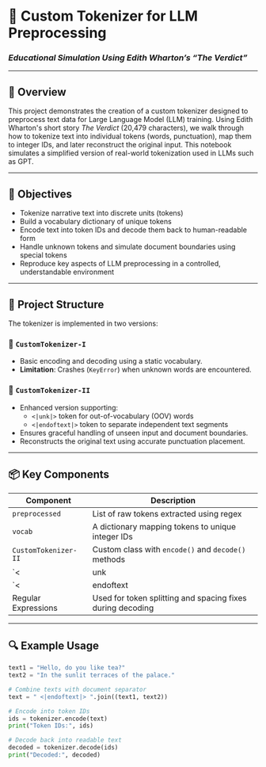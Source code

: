 # 🧠 Custom Tokenizer for LLM Preprocessing  
### *Educational Simulation Using Edith Wharton’s “The Verdict”*

---

## 📘 Overview

This project demonstrates the creation of a custom tokenizer designed to preprocess text data for Large Language Model (LLM) training. Using Edith Wharton's short story *The Verdict* (20,479 characters), we walk through how to tokenize text into individual tokens (words, punctuation), map them to integer IDs, and later reconstruct the original input. This notebook simulates a simplified version of real-world tokenization used in LLMs such as GPT.

---

## 🎯 Objectives

- Tokenize narrative text into discrete units (tokens)
- Build a vocabulary dictionary of unique tokens
- Encode text into token IDs and decode them back to human-readable form
- Handle unknown tokens and simulate document boundaries using special tokens
- Reproduce key aspects of LLM preprocessing in a controlled, understandable environment

---

## 🧱 Project Structure

The tokenizer is implemented in two versions:

### 🔹 `CustomTokenizer-I`
- Basic encoding and decoding using a static vocabulary.
- **Limitation**: Crashes (`KeyError`) when unknown words are encountered.

### 🔹 `CustomTokenizer-II`
- Enhanced version supporting:
  - `<|unk|>` token for out-of-vocabulary (OOV) words
  - `<|endoftext|>` token to separate independent text segments
- Ensures graceful handling of unseen input and document boundaries.
- Reconstructs the original text using accurate punctuation placement.

---

## 📦 Key Components

| Component            | Description                                               |
|----------------------|-----------------------------------------------------------|
| `preprocessed`       | List of raw tokens extracted using regex                  |
| `vocab`              | A dictionary mapping tokens to unique integer IDs         |
| `CustomTokenizer-II` | Custom class with `encode()` and `decode()` methods       |
| `<|unk|>`            | Represents unknown words during encoding                  |
| `<|endoftext|>`      | Indicates end of a document or sentence batch             |
| Regular Expressions  | Used for token splitting and spacing fixes during decoding|

---

## 🔍 Example Usage

```python
text1 = "Hello, do you like tea?"
text2 = "In the sunlit terraces of the palace."

# Combine texts with document separator
text = " <|endoftext|> ".join((text1, text2))

# Encode into token IDs
ids = tokenizer.encode(text)
print("Token IDs:", ids)

# Decode back into readable text
decoded = tokenizer.decode(ids)
print("Decoded:", decoded)
